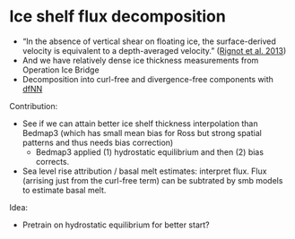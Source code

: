 # Ice shelf flux decomposition

- “In the absence of vertical shear on floating ice, the surface-derived velocity is equivalent to a depth-averaged velocity.” ([Rignot et al. 2013](https://www.science.org/doi/epdf/10.1126/science.1235798))
- And we have relatively dense ice thickness measurements from Operation Ice Bridge
- Decomposition into curl-free and divergence-free components with [dfNN](https://arxiv.org/abs/2201.10085)

Contribution:
- See if we can attain better ice shelf thickness interpolation than Bedmap3 (which has small mean bias for Ross but strong spatial patterns and thus needs bias correction)
    - Bedmap3 applied (1) hydrostatic equilibrium and then (2) bias corrects.
- Sea level rise attribution / basal melt estimates: interpret flux. Flux (arrising just from the curl-free term) can be subtrated by smb models to estimate basal melt.

Idea:
- Pretrain on hydrostatic equilibrium for better start?

